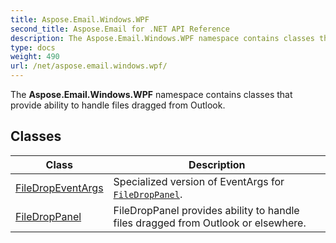 ```yaml
---
title: Aspose.Email.Windows.WPF
second_title: Aspose.Email for .NET API Reference
description: The Aspose.Email.Windows.WPF namespace contains classes that provide ability to handle files dragged from Outlook
type: docs
weight: 490
url: /net/aspose.email.windows.wpf/
---
```

The **Aspose.Email.Windows.WPF** namespace contains classes that provide ability to handle files dragged from Outlook.

## Classes

| Class | Description |
| --- | --- |
| [FileDropEventArgs](./filedropeventargs/) | Specialized version of EventArgs for [`FileDropPanel`](../aspose.email.windows.wpf/filedroppanel/). |
| [FileDropPanel](./filedroppanel/) | FileDropPanel provides ability to handle files dragged from Outlook or elsewhere. |


